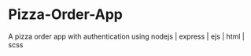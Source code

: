 # Pizza-Order-App
A pizza order app with authentication  using nodejs | express | ejs | html | scss

